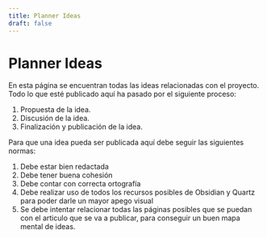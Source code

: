 ```yaml
---
title: Planner Ideas
draft: false
---
```

# Planner Ideas
En esta página se encuentran todas las ideas relacionadas con el proyecto. Todo lo que esté publicado aquí ha pasado por el siguiente proceso:
1. Propuesta de la idea.
2. Discusión de la idea.
3. Finalización y publicación de la idea.

Para que una idea pueda ser publicada aquí debe seguir las siguientes normas:
1. Debe estar bien redactada
2. Debe tener buena cohesión
3. Debe contar con correcta ortografía
4. Debe realizar uso de todos los recursos posibles de Obsidian y Quartz para poder darle un mayor apego visual
5. Se debe intentar relacionar todas las páginas posibles que se puedan con el articulo que se va a publicar, para conseguir un buen mapa mental de ideas.